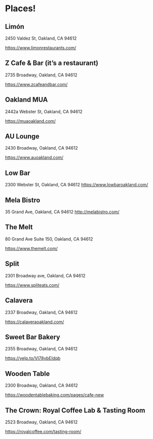 
# Places!

## Limón
2450 Valdez St, Oakland, CA 94612

https://www.limonrestaurants.com/ 


## Z Cafe & Bar (it’s a restaurant)
2735 Broadway, Oakland, CA 94612

https://www.zcafeandbar.com/ 

## Oakland MUA
2442a Webster St, Oakland, CA 94612

https://muaoakland.com/

## AU Lounge
2430 Broadway, Oakland, CA 94612

https://www.auoakland.com/

## Low Bar
2300 Webster St, Oakland, CA 94612
https://www.lowbaroakland.com/

## Mela Bistro
35 Grand Ave, Oakland, CA 94612
http://melabistro.com/ 

## The Melt
80 Grand Ave Suite 150, Oakland, CA 94612

https://www.themelt.com/

## Split
2301 Broadway ave, Oakland, CA 94612

https://www.spliteats.com/

## Calavera
2337 Broadway, Oakland, CA 94612

https://calaveraoakland.com/ 

## Sweet Bar Bakery
2355 Broadway, Oakland, CA 94612

https://yelp.to/VI78ybEIdqb


## Wooden Table 
2300 Broadway, Oakland, CA 94612

https://woodentablebaking.com/pages/cafe-new

## The Crown: Royal Coffee Lab & Tasting Room
2523 Broadway, Oakland, CA 94612 

https://royalcoffee.com/tasting-room/ 

